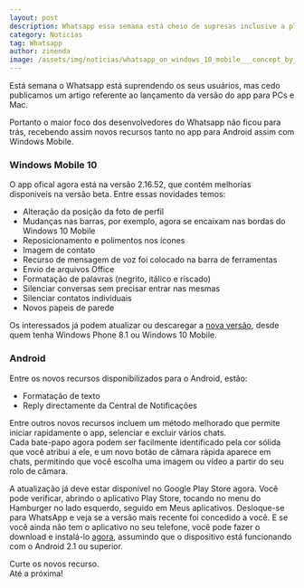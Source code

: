 ```yaml
---
layout: post
description: Whatsapp essa semana está cheio de supresas inclusive a plataforma do Windows Mobile, que é dita por muitos a de menos recursos
category: Noticias
tag: Whatsapp
author: zinenda
image: /assets/img/noticias/whatsapp_on_windows_10_mobile___concept_by_bannax1994-d8w982a.jpg
---
```


Está semana o Whatsapp está suprendendo os seus usuários, mas cedo publicamos um artigo referente ao lançamento da versão do app para PCs e Mac.

Portanto o maior foco dos desenvolvedores do Whatsapp não ficou para trás, recebendo assim novos recursos tanto no app para Android assim com Windows Mobile.

### Windows Mobile 10

O app ofical agora está na versão 2.16.52, que contém melhorias disponiveis na versão beta.
Entre essas novidades temos:

- Alteração da posição da foto de perfil
- Mudanças nas barras, por exemplo, agora se encaixam nas bordas do Windows 10 Mobile
- Reposicionamento e polimentos nos ícones
- Imagem de contato
- Recurso de mensagem de voz foi colocado na barra de ferramentas
- Envio de arquivos Office
- Formatação de palavras (negrito, itálico e riscado)
- Silenciar conversas sem precisar entrar nas mesmas
- Silenciar contatos individuais
- Novos papeis de parede

Os interessados já podem atualizar ou descaregar a [nova versão](https://www.microsoft.com/pt-br/store/apps/whatsapp/9wzdncrdfwbs), desde quem tenha Windows Phone 8.1 ou Windows 10 Mobile.

### Android

Entre os novos recursos disponibilizados para o Android, estão:

- Formatação de texto
- Reply directamente da Central de Notificações

Entre outros novos recursos incluem um método melhorado que permite iniciar rapidamente o app, selenciar e excluir vários chats. <br>
Cada bate-papo agora podem ser facilmente identificado pela cor sólida que você atribui a ele, e um novo botão de câmara rápida aparece em chats, permitindo que você escolha uma imagem ou vídeo a partir do seu rolo de câmara.

A atualização já deve estar disponível no Google Play Store agora. 
Você pode verificar, abrindo o aplicativo Play Store, tocando no menu do Hamburger no lado esquerdo, seguido em Meus aplicativos. 
Desloque-se para WhatsApp e veja se a versão mais recente foi concedido a você. 
E se você ainda não tem o aplicativo no seu telefone, você pode fazer o download e instalá-lo [agora](https://play.google.com/store/apps/details?id=com.whatsapp&hl=en), assumindo que o dispositivo está funcionando com o Android 2.1 ou superior.

Curte os novos recurso. <br>
Até a próxima!